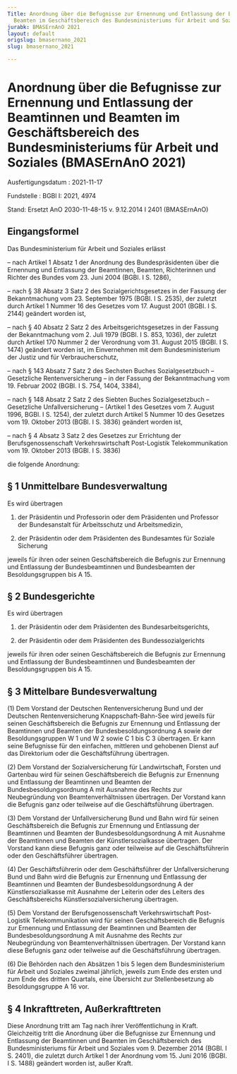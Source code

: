 ```yaml
---
Title: Anordnung über die Befugnisse zur Ernennung und Entlassung der Beamtinnen und
  Beamten im Geschäftsbereich des Bundesministeriums für Arbeit und Soziales
jurabk: BMASErnAnO 2021
layout: default
origslug: bmasernano_2021
slug: bmasernano_2021

---
```


# Anordnung über die Befugnisse zur Ernennung und Entlassung der Beamtinnen und Beamten im Geschäftsbereich des Bundesministeriums für Arbeit und Soziales (BMASErnAnO 2021)

Ausfertigungsdatum
:   2021-11-17

Fundstelle
:   BGBl I: 2021, 4974

Stand: Ersetzt AnO 2030-11-48-15 v. 9.12.2014 I 2401 (BMASErnAnO)

## Eingangsformel

Das Bundesministerium für Arbeit und Soziales erlässt

–   nach Artikel 1 Absatz 1 der Anordnung des Bundespräsidenten über die
    Ernennung und Entlassung der Beamtinnen, Beamten, Richterinnen und
    Richter des Bundes vom 23. Juni 2004 (BGBl. I S. 1286),


–   nach § 38 Absatz 3 Satz 2 des Sozialgerichtsgesetzes in der Fassung
    der Bekanntmachung vom 23. September 1975 (BGBl. I S. 2535), der
    zuletzt durch Artikel 1 Nummer 16 des Gesetzes vom 17. August 2001
    (BGBl. I S. 2144) geändert worden ist,


–   nach § 40 Absatz 2 Satz 2 des Arbeitsgerichtsgesetzes in der Fassung
    der Bekanntmachung vom 2. Juli 1979 (BGBl. I S. 853, 1036), der
    zuletzt durch Artikel 170 Nummer 2 der Verordnung vom 31. August 2015
    (BGBl. I S. 1474) geändert worden ist, im Einvernehmen mit dem
    Bundesministerium der Justiz und für Verbraucherschutz,


–   nach § 143 Absatz 7 Satz 2 des Sechsten Buches Sozialgesetzbuch –
    Gesetzliche Rentenversicherung – in der Fassung der Bekanntmachung vom
    19\. Februar 2002 (BGBl. I S. 754, 1404, 3384),


–   nach § 148 Absatz 2 Satz 2 des Siebten Buches Sozialgesetzbuch –
    Gesetzliche Unfallversicherung – (Artikel 1 des Gesetzes vom 7. August
    1996, BGBl. I S. 1254), der zuletzt durch Artikel 5 Nummer 10 des
    Gesetzes vom 19. Oktober 2013 (BGBl. I S. 3836) geändert worden ist,


–   nach § 4 Absatz 3 Satz 2 des Gesetzes zur Errichtung der
    Berufsgenossenschaft Verkehrswirtschaft Post-Logistik
    Telekommunikation vom 19. Oktober 2013 (BGBl. I S. 3836)



die folgende Anordnung:


## § 1 Unmittelbare Bundesverwaltung

Es wird übertragen

1.  der Präsidentin und Professorin oder dem Präsidenten und Professor der
    Bundesanstalt für Arbeitsschutz und Arbeitsmedizin,


2.  der Präsidentin oder dem Präsidenten des Bundesamtes für Soziale
    Sicherung



jeweils für ihren oder seinen Geschäftsbereich die Befugnis zur
Ernennung und Entlassung der Bundesbeamtinnen und Bundesbeamten der
Besoldungsgruppen bis A 15.


## § 2 Bundesgerichte

Es wird übertragen

1.  der Präsidentin oder dem Präsidenten des Bundesarbeitsgerichts,


2.  der Präsidentin oder dem Präsidenten des Bundessozialgerichts



jeweils für ihren oder seinen Geschäftsbereich die Befugnis zur
Ernennung und Entlassung der Bundesbeamtinnen und Bundesbeamten der
Besoldungsgruppen bis A 15.


## § 3 Mittelbare Bundesverwaltung

(1) Dem Vorstand der Deutschen Rentenversicherung Bund und der
Deutschen Rentenversicherung Knappschaft-Bahn-See wird jeweils für
seinen Geschäftsbereich die Befugnis zur Ernennung und Entlassung der
Beamtinnen und Beamten der Bundesbesoldungsordnung A sowie der
Besoldungsgruppen W 1 und W 2 sowie C 1 bis C 3 übertragen. Er kann
seine Befugnisse für den einfachen, mittleren und gehobenen Dienst auf
das Direktorium oder die Geschäftsführung übertragen.

(2) Dem Vorstand der Sozialversicherung für Landwirtschaft, Forsten
und Gartenbau wird für seinen Geschäftsbereich die Befugnis zur
Ernennung und Entlassung der Beamtinnen und Beamten der
Bundesbesoldungsordnung A mit Ausnahme des Rechts zur Neubegründung
von Beamtenverhältnissen übertragen. Der Vorstand kann die Befugnis
ganz oder teilweise auf die Geschäftsführung übertragen.

(3) Dem Vorstand der Unfallversicherung Bund und Bahn wird für seinen
Geschäftsbereich die Befugnis zur Ernennung und Entlassung der
Beamtinnen und Beamten der Bundesbesoldungsordnung A mit Ausnahme der
Beamtinnen und Beamten der Künstlersozialkasse übertragen. Der
Vorstand kann diese Befugnis ganz oder teilweise auf die
Geschäftsführerin oder den Geschäftsführer übertragen.

(4) Der Geschäftsführerin oder dem Geschäftsführer der
Unfallversicherung Bund und Bahn wird die Befugnis zur Ernennung und
Entlassung der Beamtinnen und Beamten der Bundesbesoldungsordnung A
der Künstlersozialkasse mit Ausnahme der Leiterin oder des Leiters des
Geschäftsbereichs Künstlersozialversicherung übertragen.

(5) Dem Vorstand der Berufsgenossenschaft Verkehrswirtschaft Post-
Logistik Telekommunikation wird für seinen Geschäftsbereich die
Befugnis zur Ernennung und Entlassung der Beamtinnen und Beamten der
Bundesbesoldungsordnung A mit Ausnahme des Rechts zur Neubegründung
von Beamtenverhältnissen übertragen. Der Vorstand kann diese Befugnis
ganz oder teilweise auf die Geschäftsführung übertragen.

(6) Die Behörden nach den Absätzen 1 bis 5 legen dem Bundesministerium
für Arbeit und Soziales zweimal jährlich, jeweils zum Ende des ersten
und zum Ende des dritten Quartals, eine Übersicht zur Stellenbesetzung
ab Besoldungsgruppe A 16 vor.


## § 4 Inkrafttreten, Außerkrafttreten

Diese Anordnung tritt am Tag nach ihrer Veröffentlichung in Kraft.
Gleichzeitig tritt die Anordnung über die Befugnisse zur Ernennung und
Entlassung der Beamtinnen und Beamten im Geschäftsbereich des
Bundesministeriums für Arbeit und Soziales vom 9. Dezember 2014 (BGBl.
I S. 2401), die zuletzt durch Artikel 1 der Anordnung vom 15. Juni
2016 (BGBl. I S. 1488) geändert worden ist, außer Kraft.

